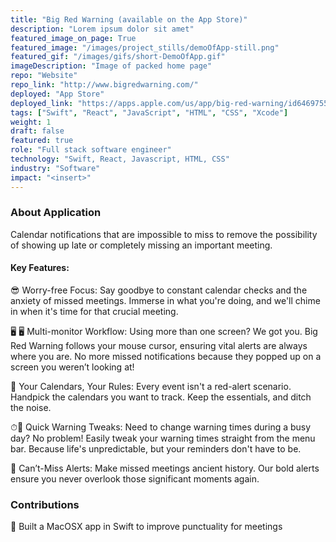 ```yaml
---
title: "Big Red Warning (available on the App Store)"
description: "Lorem ipsum dolor sit amet"
featured_image_on_page: True
featured_image: "/images/project_stills/demoOfApp-still.png"
featured_gif: "/images/gifs/short-DemoOfApp.gif"
imageDescription: "Image of packed home page"
repo: "Website"
repo_link: "http://www.bigredwarning.com/"
deployed: "App Store"
deployed_link: "https://apps.apple.com/us/app/big-red-warning/id6469755356?mt=12"
tags: ["Swift", "React", "JavaScript", "HTML", "CSS", "Xcode"]
weight: 1
draft: false
featured: true
role: "Full stack software engineer"
technology: "Swift, React, Javascript, HTML, CSS"
industry: "Software"
impact: "<insert>"
---
```


### About Application

Calendar notifications that are impossible to miss to remove the possibility of showing up late or completely missing an important meeting.

#### Key Features:

😎 Worry-free Focus: Say goodbye to constant calendar checks and the anxiety of missed meetings. Immerse in what you're doing, and we'll chime in when it's time for that crucial meeting.

🖥 🖥 Multi-monitor Workflow: Using more than one screen? We got you. Big Red Warning follows your mouse cursor, ensuring vital alerts are always where you are. No more missed notifications because they popped up on a screen you weren’t looking at!

📅 Your Calendars, Your Rules: Every event isn't a red-alert scenario. Handpick the calendars you want to track. Keep the essentials, and ditch the noise.

⏱🏃 Quick Warning Tweaks: Need to change warning times during a busy day? No problem! Easily tweak your warning times straight from the menu bar. Because life's unpredictable, but your reminders don't have to be.

🚨 Can’t-Miss Alerts: Make missed meetings ancient history. Our bold alerts ensure you never overlook those significant moments again.

### Contributions

🍎 Built a MacOSX app in Swift to improve punctuality for meetings
